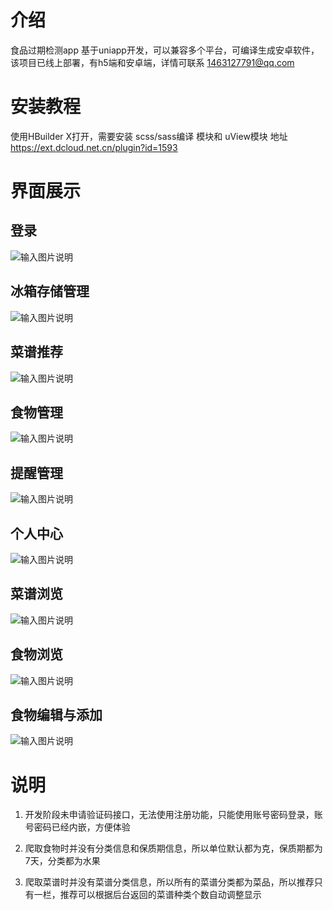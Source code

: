 # 介绍
食品过期检测app 基于uniapp开发，可以兼容多个平台，可编译生成安卓软件，该项目已线上部署，有h5端和安卓端，详情可联系 1463127791@qq.com

# 安装教程

使用HBuilder X打开，需要安装 scss/sass编译 模块和 uView模块 地址 https://ext.dcloud.net.cn/plugin?id=1593

# 界面展示

## 登录
![输入图片说明](about/%E7%99%BB%E5%BD%95.png)
## 冰箱存储管理
![输入图片说明](about/%E5%86%B0%E7%AE%B1%E5%AD%98%E5%82%A8%E7%AE%A1%E7%90%86.png)
## 菜谱推荐
![输入图片说明](about/%E8%8F%9C%E8%B0%B1%E6%8E%A8%E8%8D%90.png)
## 食物管理
![输入图片说明](about/%E9%A3%9F%E7%89%A9%E7%AE%A1%E7%90%86.png)
## 提醒管理
![输入图片说明](about/%E6%8F%90%E9%86%92%E7%AE%A1%E7%90%86.png)
## 个人中心
![输入图片说明](about/%E4%B8%AA%E4%BA%BA%E4%B8%AD%E5%BF%83.png)
## 菜谱浏览
![输入图片说明](about/%E8%8F%9C%E8%B0%B1%E6%B5%8F%E8%A7%88.png)
## 食物浏览
![输入图片说明](about/%E9%A3%9F%E7%89%A9%E6%B5%8F%E8%A7%88.png)
## 食物编辑与添加
![输入图片说明](about/%E9%A3%9F%E7%89%A9%E7%BC%96%E8%BE%91%E4%B8%8E%E6%B7%BB%E5%8A%A0.png)

# 说明

1. 开发阶段未申请验证码接口，无法使用注册功能，只能使用账号密码登录，账号密码已经内嵌，方便体验

2. 爬取食物时并没有分类信息和保质期信息，所以单位默认都为克，保质期都为7天，分类都为水果

3. 爬取菜谱时并没有菜谱分类信息，所以所有的菜谱分类都为菜品，所以推荐只有一栏，推荐可以根据后台返回的菜谱种类个数自动调整显示

